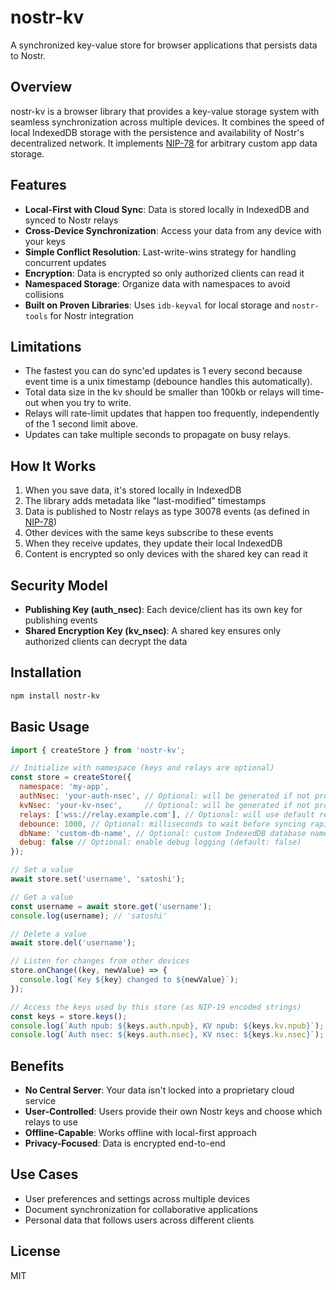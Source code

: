 # nostr-kv

A synchronized key-value store for browser applications that persists data to Nostr.

## Overview

nostr-kv is a browser library that provides a key-value storage system with seamless synchronization across multiple devices. It combines the speed of local IndexedDB storage with the persistence and availability of Nostr's decentralized network. It implements [NIP-78](https://github.com/nostr-protocol/nips/blob/master/78.md) for arbitrary custom app data storage.

## Features

- **Local-First with Cloud Sync**: Data is stored locally in IndexedDB and synced to Nostr relays
- **Cross-Device Synchronization**: Access your data from any device with your keys
- **Simple Conflict Resolution**: Last-write-wins strategy for handling concurrent updates
- **Encryption**: Data is encrypted so only authorized clients can read it
- **Namespaced Storage**: Organize data with namespaces to avoid collisions
- **Built on Proven Libraries**: Uses `idb-keyval` for local storage and `nostr-tools` for Nostr integration

## Limitations

- The fastest you can do sync'ed updates is 1 every second because event time is a unix timestamp (debounce handles this automatically).
- Total data size in the kv should be smaller than 100kb or relays will time-out when you try to write.
- Relays will rate-limit updates that happen too frequently, independently of the 1 second limit above.
- Updates can take multiple seconds to propagate on busy relays.

## How It Works

1. When you save data, it's stored locally in IndexedDB
2. The library adds metadata like "last-modified" timestamps
3. Data is published to Nostr relays as type 30078 events (as defined in [NIP-78](https://github.com/nostr-protocol/nips/blob/master/78.md))
4. Other devices with the same keys subscribe to these events
5. When they receive updates, they update their local IndexedDB
6. Content is encrypted so only devices with the shared key can read it

## Security Model

- **Publishing Key (auth_nsec)**: Each device/client has its own key for publishing events
- **Shared Encryption Key (kv_nsec)**: A shared key ensures only authorized clients can decrypt the data

## Installation

```bash
npm install nostr-kv
```

## Basic Usage

```javascript
import { createStore } from 'nostr-kv';

// Initialize with namespace (keys and relays are optional)
const store = createStore({
  namespace: 'my-app',
  authNsec: 'your-auth-nsec', // Optional: will be generated if not provided
  kvNsec: 'your-kv-nsec',     // Optional: will be generated if not provided
  relays: ['wss://relay.example.com'], // Optional: will use default relays if not provided
  debounce: 1000, // Optional: milliseconds to wait before syncing rapid changes (default: 1010)
  dbName: 'custom-db-name', // Optional: custom IndexedDB database name
  debug: false // Optional: enable debug logging (default: false)
});

// Set a value
await store.set('username', 'satoshi');

// Get a value
const username = await store.get('username');
console.log(username); // 'satoshi'

// Delete a value
await store.del('username');

// Listen for changes from other devices
store.onChange((key, newValue) => {
  console.log(`Key ${key} changed to ${newValue}`);
});

// Access the keys used by this store (as NIP-19 encoded strings)
const keys = store.keys();
console.log(`Auth npub: ${keys.auth.npub}, KV npub: ${keys.kv.npub}`);
console.log(`Auth nsec: ${keys.auth.nsec}, KV nsec: ${keys.kv.nsec}`);
```

## Benefits

- **No Central Server**: Your data isn't locked into a proprietary cloud service
- **User-Controlled**: Users provide their own Nostr keys and choose which relays to use
- **Offline-Capable**: Works offline with local-first approach
- **Privacy-Focused**: Data is encrypted end-to-end

## Use Cases

- User preferences and settings across multiple devices
- Document synchronization for collaborative applications
- Personal data that follows users across different clients

## License

MIT
